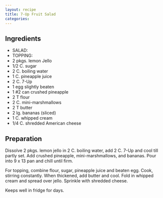 ```yaml
---
layout: recipe
title: 7-Up Fruit Salad
categories:
---
```


## Ingredients

- SALAD:
- TOPPING:
- 2 pkgs. lemon Jello
- 1/2 C. sugar
- 2 C. boiling water
- 1 C. pineapple juice
- 2 C. 7-Up
- 1 egg slightly beaten
- 1 #2 can crushed pineapple
- 2 T flour
- 2 C. mini-marshmallows
- 2 T butter
- 2 lg. bananas (sliced)
- 1 C. whipped cream
- 1/4 C. shredded American cheese

## Preparation

Dissolve 2 pkgs. lemon jello in 2 C. boiling water, add 2 C. 7-Up and cool till partly set.  Add crushed pineapple, mini-marshmallows, and bananas.  Pour into 9 x 13 pan and chill until firm.For topping, combine flour, sugar, pineapple juice and beaten egg.  Cook, stirring constantly.  When thickened, add butter and cool.  Fold in whipped cream and spread over jello.  Sprinkle with shredded cheese.Keeps well in fridge for days.